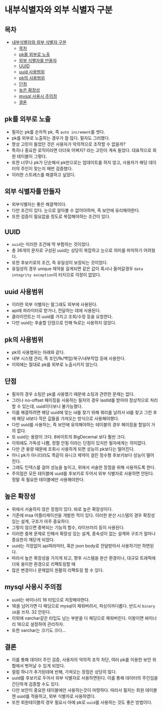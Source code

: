 # 내부식별자와 외부 식별자 구분

## 목차

- [내부식별자와 외부 식별자 구분](#내부식별자와-외부-식별자-구분)
    - [목차](#목차)
    - [pk를 외부로 노출](#pk를-외부로-노출)
    - [외부 식별자를 만들자](#외부-식별자를-만들자)
    - [UUID](#uuid)
    - [uuid 사용범위](#uuid-사용범위)
    - [pk의 사용범위](#pk의-사용범위)
    - [단점](#단점)
    - [높은 확장성](#높은-확장성)
    - [mysql 사용시 주의점](#mysql-사용시-주의점)
    - [결론](#결론)

## pk를 외부로 노출

- 필자는 pk를 순차적 pk, 즉 `auto increment`를 썻다.
- pk를 외부로 노출하는 경우가 참 많다. 필자도 그러했다.
- 항상 고민이 들었던 것은 사용자가 악의적으로 조작할 수 없을까?
- 특히나 중요한 로직이라면 더더욱 어쩌지? 라는 고민이 계속 들었다. 대표적으로 회원 테이블이 그렇다.
- 또한 너무나 pk가 단순해서 pk만으로는 업데이트를 하지 않고, 사용자가 해당 데이터의 주인이 맞는지 매번 검증했다.
- 이러한 스트레스를 해결하고 싶었다.

## 외부 식별자를 만들자

- 외부식별자는 좋은 해결책이다.
- 다만 조건이 있다. 눈으로 알아볼 수 없어야하며, 즉 보안에 유리해야한다.
- 또한 검증이 필요없을 정도로 복잡해야하는 조건이 있다.

## UUID

- `uuid`는 이러한 조건에 딱 부합하는 것이었다.
- 총 36개의 문자로 구성된 uuid는 상당히 복잡하고 눈으로 의미를 파악하기 어려웠다.
- 또한 후보키로의 조건, 즉 유일성이 보장되는 것이었다.
- 유일성의 경우 unique 제약을 걸게되면 같은 값이 혹시나 들어갈경우 `data integrity exception`이 터지므로 걱정이 없었다.

## uuid 사용범위

- 이러한 외부 식별자는 말그래도 외부에 사용된다.
- api에 파라미터로 받거나, 전달하는 데에 사용된다.
- 클라이언트는 이 uuid를 가지고 조회/수정 등을 요청한다.
- 다만 uuid는 후술할 단점으로 인해 fk로는 사용하지 않았다.

## pk의 사용범위

- pk의 사용범위는 아래와 같다.
- 내부 시스템 관리, 즉 조인/fk/백업/복구/내부작업 등에 사용한다.
- 이외에는 절대로 pk를 외부로 노출시키지 않는다.

## 단점

- 필자의 경우 소팅은 pk를 사용했기 때문에 소팅과 관련한 문제는 없다.
- 그러나 no-offset 페이징을 사용하는 필자의 경우 lastId를 받아야 정상적으로 처리할 수 있는데, uuid이다보니 불가능했다.
- 이를 해결하려면 해당 uuid에 맞는 id를 찾기 위해 쿼리를 날려서 id를 찾고 그런 후에 해당 id보다 작은 값들을 가져오는 방식으로 사용해야했다.
- 다만 uuid를 사용하는, 즉 보안에 유의해야하는 테이블의 경우 페이징을 할일이 거의 없다.
- 또 uuid는 용량이 크다. 8바이트의 BigDecemal 보다 훨씬 크다.
- 이외에도 가독성 나쁨, 정렬 안됨 이라는 단점이 있지만 필자에게는 의미없다.
- 다만 큰 용량 때문에 조회시 사용하게 되면 성능이 pk보다는 떨어진다.
- 아니 pk가 아니더라도 똑같이 유니크 제약이 걸린 정수형 후보키보다 성능이 떨어진다.
- 그래도 인덱스를 걸어 성능을 높이고, 위에서 서술한 장점을 위해 사용하도록 한다.
- 주의점은 모든 테이블에 uuid를 후보키로 두어서 외부 식별자로 사용하면 안된다. 정말 꼭 필요한 테이블에만 사용해야한다.

## 높은 확장성

- 위에서 서술하지 않은 장점이 있다. 바로 높은 확장성이다.
- 기존에 msa 어플리케이션을 개발한 적이 있다. 이러한 분산 시스템의 경우 확장성있는 설계, 구조가 아주 중요하다.
- 그렇지 않으면 중복되는 기능의 함수, 라이브러리 등이 사용된다.
- 이러한 중복 문제로 인해서 확장성 있는 설계, 종속성이 없는 설계와 구조가 얼마나 중요한지 깨닫게 되었다.
- uuid는 걱정없이 api파라미터, 혹은 json body로 전달받아서 사용하기만 하면된다.
- 따라서 높은 확장성을 가지게 되고, 향후 시스템을 분산 환경이나, 대규모 트래픽에 더욱 용이한 환경으로 리팩토링할 때
- 많은 변경이나 문제없이 원활히 리팩토링 할 수 있다.

## mysql 사용시 주의점

- uuid는 바이너리 16 타입으로 저장해야한다.
- 16을 넘어가면 다 패딩으로 mysql이 채워버려서, 파싱이까다롭다. 반드시 `binary 16`을 쓰자. 32 안된다.
- 이외에 varchar같은 타입도 남는 부분을 다 패딩으로 채워버린다. 이왕이면 바이너리 16으로 설정하여 관리하자.
- 또한 varchar는 크기도 크다...

## 결론

- 이를 통해 데이터 주인 검증, 사용자의 악의적 조작 차단, 여러 pk를 이용한 보안 위협에서 벗어날 수 있게 되었다.
- 컬럼 하나가 추가된데에 반해, 가져오는 장점은 상당히 많다.
- uuid를 후보키로 두어서 외부 식별자로 사용하면된다. 이를 통해 데이터의 주인임을 간단하게 검증할 수도 있다.
- 다만 보안이 중요한 테이블에만 사용하는것이 마땅하다. 따라서 필자는 회원 테이블엔 uuid를 적용하고, 외부 식별자로 사용하였다.
- 또한 회원테이블의 경우 필요시 아예 pk로 `uuid`를 사용하는 것도 좋은 방법이다.
